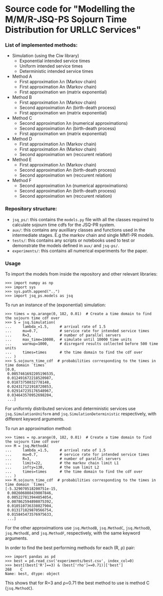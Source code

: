 # Source code for "Modelling the M/M/R-JSQ-PS Sojourn Time Distribution for URLLC Services"

### List of implemented methods:

+ Simulation (using the Ciw library)
  + Exponential intended service times
  + Uniform intended service times
  + Deterministic intended service times
+ Method A
  + First approximation λn (Markov chain)
  + First approximation An (Markov chain)
  + First approximation wn (matrix exponential)
+ Method B
  + First approximation λn (Markov chain)
  + Second approximation An (birth-death process)
  + First approximation wn (matrix exponential)
+ Method C
  + Second approximation λn (numerical approximations)
  + Second approximation An (birth-death process)
  + First approximation wn (matrix exponential)
+ Method D
  + First approximation λn (Markov chain)
  + First approximation An (Markov chain)
  + Second approximation wn (reccurent relation)
+ Method E
  + First approximation λn (Markov chain)
  + Second approximation An (birth-death process)
  + Second approximation wn (reccurent relation)
+ Method F
  + Second approximation λn (numerical approximations)
  + Second approximation An (birth-death process)
  + Second approximation wn (reccurent relation)



### Repository structure:

- `jsq_ps/`: this contains the `models.py` file with all the classes required to calculate sojourn time cdfs for the JSQ-PR system.
- `aux/`: this contains any auxilliary classes and functions used in the intermediate stages. E.g the markov chain and single MM1-PR models.
- `tests/`: this contains any scripts or notebooks used to test or demonstrate the models defined in `aux/` and `jsq-ps/`.
- `experiments/`: this contains all numerical experiments for the paper.


### Usage

To import the models from inside the repository and other relevant libraries:

```
>>> import numpy as np
>>> import sys
>>> sys.path.append("..")
>>> import jsq_ps.models as jsq
```

To run an instance of the (exponential) simulation:


```
>>> times = np.arange(0, 182, 0.01)  # Create a time domain to find the sojourn time cdf over
>>> S = jsq.Simulation(
...     lambda_=1.5,     # arrival rate of 1.5
...     mu=0.7,          # service rate for intended service times
...     R=3,             # number of parallel servers
...     max_time=10000,  # simulate until 10000 time units
...     warmup=1000,     # disregard results collected before 500 time units
...     times=times      # the time domain to find the cdf over
... )
>>> S.sojourn_time_cdf  # probabilities corresponding to the times in time domain `times`
[0.0,
 0.0057461692205196535,
 0.012491672218520987,
 0.01873750832778148,
 0.024317121918720853,
 0.029147235176548967,
 0.034643570952698204,
 ...]
```

For uniformly distributed services and deterministic services use `jsq.SimulationUniform` and `jsq.SimulationDeterministic` respectively, with different keyword arguments.


To run an approximation method:

```
>>> times = np.arange(0, 182, 0.01)  # Create a time domain to find the sojourn time cdf over
>>> M = jsq.MethodA(
...     lambda_=1.5,     # arrival rate of 1.5
...     mu=0.7,          # service rate for intended service times
...     R=3,             # number of parallel servers
...     limit=22,        # the markov chain limit L1
...     infty=130,       # the sum limit L2
...     times=times      # the time domain to find the cdf over
... )
>>> M.sojourn_time_cdf  # probabilities corresponding to the times in time domain `times`
[-5.329070518200751e-15,
 0.002606808439007846,
 0.005227813944854054,
 0.007862594898075392,
 0.010510736338027904,
 0.013171829870566754,
 0.015845473576975633,
 ...]
```

For the other approximations use `jsq.MethodB`, `jsq.MethodC`, `jsq.MethodD`, `jsq.MethodE`, and `jsq.MethodF`, respectively, with the same keyword arguments.


In order to find the best performing methods for each (R, ρ) pair:

```
>>> import pandas as pd
>>> best = pd.read_csv('experiments/best.csv', index_col=0)
>>> best[(best['R']==3) & (best['rho']==0.71)]['best']
268    C
Name: best, dtype: object
```

This shows that for R=3 and ρ=0.71 the best method to use is method C (`jsq.MethodC`).

